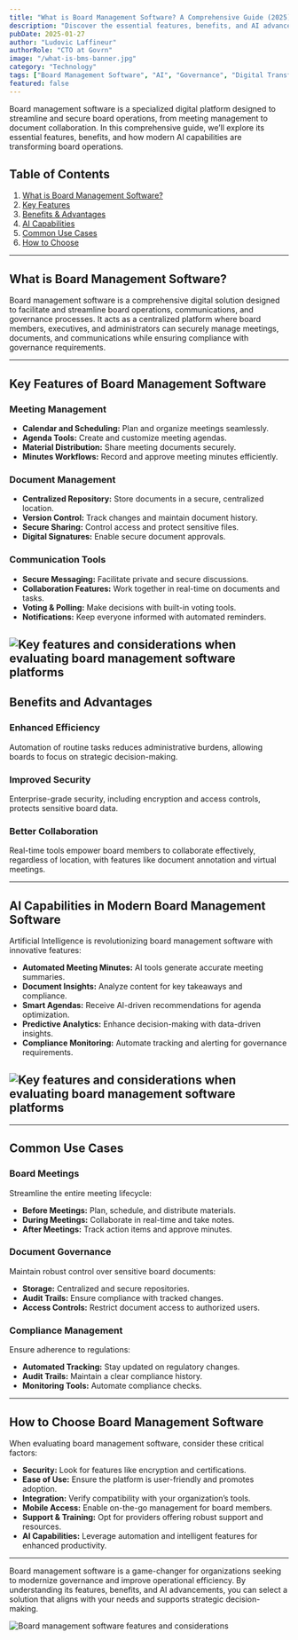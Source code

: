 ```yaml
---
title: "What is Board Management Software? A Comprehensive Guide (2025)"
description: "Discover the essential features, benefits, and AI advancements in board management software that streamline governance and decision-making."
pubDate: 2025-01-27
author: "Ludovic Laffineur"
authorRole: "CTO at Govrn"
image: "/what-is-bms-banner.jpg"
category: "Technology"
tags: ["Board Management Software", "AI", "Governance", "Digital Transformation"]
featured: false
---
```


Board management software is a specialized digital platform designed to streamline and secure board operations, from meeting management to document collaboration. In this comprehensive guide, we’ll explore its essential features, benefits, and how modern AI capabilities are transforming board operations.

## Table of Contents
1. [What is Board Management Software?](#what-is-board-management-software)
2. [Key Features](#key-features-of-board-management-software)
3. [Benefits & Advantages](#benefits-and-advantages)
4. [AI Capabilities](#ai-capabilities-in-modern-board-management-software)
5. [Common Use Cases](#common-use-cases)
6. [How to Choose](#how-to-choose-board-management-software)

---

## What is Board Management Software?
Board management software is a comprehensive digital solution designed to facilitate and streamline board operations, communications, and governance processes. It acts as a centralized platform where board members, executives, and administrators can securely manage meetings, documents, and communications while ensuring compliance with governance requirements.

---

## Key Features of Board Management Software



### **Meeting Management**
- **Calendar and Scheduling:** Plan and organize meetings seamlessly.
- **Agenda Tools:** Create and customize meeting agendas.
- **Material Distribution:** Share meeting documents securely.
- **Minutes Workflows:** Record and approve meeting minutes efficiently.

### **Document Management**
- **Centralized Repository:** Store documents in a secure, centralized location.
- **Version Control:** Track changes and maintain document history.
- **Secure Sharing:** Control access and protect sensitive files.
- **Digital Signatures:** Enable secure document approvals.

### **Communication Tools**
- **Secure Messaging:** Facilitate private and secure discussions.
- **Collaboration Features:** Work together in real-time on documents and tasks.
- **Voting & Polling:** Make decisions with built-in voting tools.
- **Notifications:** Keep everyone informed with automated reminders.


![Key features and considerations when evaluating board management software platforms](/what-is-bms-2.png)
---

## Benefits and Advantages

### **Enhanced Efficiency**
Automation of routine tasks reduces administrative burdens, allowing boards to focus on strategic decision-making.

### **Improved Security**
Enterprise-grade security, including encryption and access controls, protects sensitive board data.

### **Better Collaboration**
Real-time tools empower board members to collaborate effectively, regardless of location, with features like document annotation and virtual meetings.

---

## AI Capabilities in Modern Board Management Software
Artificial Intelligence is revolutionizing board management software with innovative features:

- **Automated Meeting Minutes:** AI tools generate accurate meeting summaries.
- **Document Insights:** Analyze content for key takeaways and compliance.
- **Smart Agendas:** Receive AI-driven recommendations for agenda optimization.
- **Predictive Analytics:** Enhance decision-making with data-driven insights.
- **Compliance Monitoring:** Automate tracking and alerting for governance requirements.

![Key features and considerations when evaluating board management software platforms](/what-is-bms-1.png)
---

---

## Common Use Cases

### **Board Meetings**
Streamline the entire meeting lifecycle:
- **Before Meetings:** Plan, schedule, and distribute materials.
- **During Meetings:** Collaborate in real-time and take notes.
- **After Meetings:** Track action items and approve minutes.

### **Document Governance**
Maintain robust control over sensitive board documents:
- **Storage:** Centralized and secure repositories.
- **Audit Trails:** Ensure compliance with tracked changes.
- **Access Controls:** Restrict document access to authorized users.

### **Compliance Management**
Ensure adherence to regulations:
- **Automated Tracking:** Stay updated on regulatory changes.
- **Audit Trails:** Maintain a clear compliance history.
- **Monitoring Tools:** Automate compliance checks.

---

## How to Choose Board Management Software
When evaluating board management software, consider these critical factors:

- **Security:** Look for features like encryption and certifications.
- **Ease of Use:** Ensure the platform is user-friendly and promotes adoption.
- **Integration:** Verify compatibility with your organization’s tools.
- **Mobile Access:** Enable on-the-go management for board members.
- **Support & Training:** Opt for providers offering robust support and resources.
- **AI Capabilities:** Leverage automation and intelligent features for enhanced productivity.

---

Board management software is a game-changer for organizations seeking to modernize governance and improve operational efficiency. By understanding its features, benefits, and AI advancements, you can select a solution that aligns with your needs and supports strategic decision-making.

![Board management software features and considerations](/what-is-bms-3.png)
